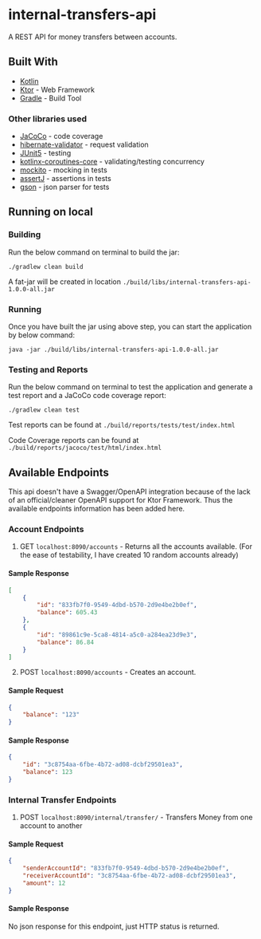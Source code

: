 # internal-transfers-api

A REST API for money transfers between accounts.

## Built With

* [Kotlin](https://kotlinlang.org/)
* [Ktor](https://ktor.io/) - Web Framework
* [Gradle](https://gradle.org/) - Build Tool

### Other libraries used

* [JaCoCo](https://www.jacoco.org/) - code coverage
* [hibernate-validator](https://github.com/hibernate/hibernate-validator) - request validation
* [JUnit5](https://junit.org/junit5/) - testing
* [kotlinx-coroutines-core](https://kotlin.github.io/kotlinx.coroutines/kotlinx-coroutines-core/) - validating/testing concurrency
* [mockito](https://site.mockito.org/) - mocking in tests
* [assertJ](https://github.com/joel-costigliola/assertj-core) - assertions in tests
* [gson](https://github.com/google/gson) - json parser for tests


## Running on local

### Building

Run the below command on terminal to build the jar:

```console
./gradlew clean build
```
A fat-jar will be created in location `./build/libs/internal-transfers-api-1.0.0-all.jar`

### Running
Once you have built the jar using above step, you can start the application by below command:

```console
java -jar ./build/libs/internal-transfers-api-1.0.0-all.jar
```

### Testing and Reports

Run the below command on terminal to test the application and generate a test report and a JaCoCo code coverage report:

```console
./gradlew clean test
```
Test reports can be found at `./build/reports/tests/test/index.html`

Code Coverage reports can be found at `./build/reports/jacoco/test/html/index.html`


## Available Endpoints
This api doesn't have a Swagger/OpenAPI integration because of the lack of an official/cleaner OpenAPI support for Ktor Framework. 
Thus the available endpoints information has been added here.

### Account Endpoints
1) GET `localhost:8090/accounts` - Returns all the accounts available.
(For the ease of testability, I have created 10 random accounts already)
#### Sample Response
```json
[
    {
        "id": "833fb7f0-9549-4dbd-b570-2d9e4be2b0ef",
        "balance": 605.43
    },
    {
        "id": "89861c9e-5ca8-4814-a5c0-a284ea23d9e3",
        "balance": 86.84
    }
]
```
2) POST `localhost:8090/accounts` - Creates an account.
#### Sample Request
```json
{
    "balance": "123"
}
```
#### Sample Response
```json
{
    "id": "3c8754aa-6fbe-4b72-ad08-dcbf29501ea3",
    "balance": 123
}
```

### Internal Transfer Endpoints
1) POST `localhost:8090/internal/transfer/` - Transfers Money from one account to another
#### Sample Request
```json
{
    "senderAccountId": "833fb7f0-9549-4dbd-b570-2d9e4be2b0ef",
    "receiverAccountId": "3c8754aa-6fbe-4b72-ad08-dcbf29501ea3",
    "amount": 12
}
```
#### Sample Response
No json response for this endpoint, just HTTP status is returned.